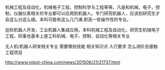机械工程及自动化，机械电子工程，控制科学与工程等等。凡是和机械，电子，控制，仪器仪表相关的专业都可以应用到机器人。专门研究机器人，应该到研究生才会这么分这么细。本科可能有这么几门课,职高一些操作性的专业。

巡检机器人开发，工业机器人集成应用。本科机械工程及自动化，研究生机械电子工程，同事也基本上是工科机械、电子、控制、自动化等相关专业

无人机/机器人研发相关专业 需要哪些技能
相关知识点 入行要求 怎么进阶去接触工程项目

http://www.robot-china.com/news/201506/21/21737.html
